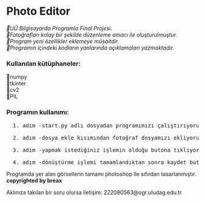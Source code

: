 <h1>Photo Editor</h1>

<i>🔴UÜ Bilgisayarda Programla Final Projesi.<br>
🔴Fotoğrafları kolay bir şekilde düzenleme amacı ile oluşturulmuştur.<br>
🔴Program yeni özellikler eklemeye müsaitdir.<br>
🔴Programın içindeki kodların yanlarında açıklamaları yazmaktadır.<br></i>

<h3>Kullanılan kütüphaneler:</h3>
💠numpy<br>
💠tkinter<br>
💠cv2<br>
💠PIL<br>

<h3>Programın kullanımı:</h3><pre>
  1. adım -start.py adlı dosyadan programımızı çalıştırıyoruz<br>
  2. adım -dosya ekle kısımından fotoğraf dosyamızı ekliyoruz<br>
  3. adım -yapmak istediğiniz işlemin olduğu butona tıklıyoruz(dilerseniz önizlemenin olduğu çerçeveye tıklayıp fotoğrafı tam ekranda görüntüleyebilirsiniz.)<br>
  4. adım -dönüştürme işlemi tamamlandıktan sonra kaydet butonuna tıklıyarak kayıt etmek istediğiniz dosyanın yolunu belirtiyoruz ve isimini girip kaydet diyoruz.<br></pre>

Programda yer alan görsellerin tamamı photoshop ile sıfırdan tasarlanmıştır.<br>
<strong>copyrighted by breax<br></strong>

</p>Aklınıza takılan bir soru olursa iletişim: 222080563@ogr.uludag.edu.tr</p>

